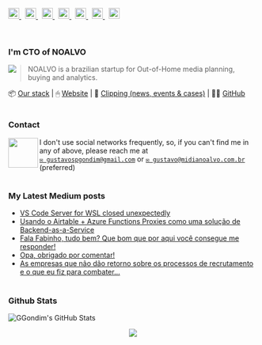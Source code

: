 <p align="left">
  <a href="http://www.linkedin.com/in/gustavogondim">
    <img alt="" width="22px" src="https://cdn.jsdelivr.net/npm/simple-icons@v3/icons/linkedin.svg" />
  </a>
  &nbsp;
  <a href="https://twitter.com/ggondim">
    <img alt="" width="22px" src="https://cdn.jsdelivr.net/npm/simple-icons@v3/icons/twitter.svg" />
  </a>
  &nbsp;
  <a href="https://medium.com/@ggondim">
    <img alt="" width="22px" src="https://cdn.jsdelivr.net/npm/simple-icons@v3/icons/medium.svg" />
  </a>
  &nbsp;
  <a href="https://facebook.com/ggondim">
    <img alt="" width="22px" src="https://cdn.jsdelivr.net/npm/simple-icons@v3/icons/facebook.svg" />
  </a>
  &nbsp;
  <a href="https://instagram.com/gondimgustavo">
    <img alt="" width="22px" src="https://cdn.jsdelivr.net/npm/simple-icons@v3/icons/instagram.svg" />
  </a>
  &nbsp;
  <a href="skype:gustavospgondim">
    <img alt="" width="22px" src="https://cdn.jsdelivr.net/npm/simple-icons@v3/icons/skype.svg" />
  </a>
  &nbsp;
  <a href="steam:ggondim">
    <img alt="" width="22px" src="https://unpkg.com/simple-icons@3.4.0/icons/steam.svg" />
  </a>
</p>

<br/>

### I'm CTO of NOALVO

<img src="https://avatars0.githubusercontent.com/u/25652394?s=70&v=4" align="left" />

> NOALVO is a brazilian startup for Out-of-Home media planning, buying and analytics.

📦 [Our stack](https://stackshare.io/noalvo/noalvo) | 🖱 [Website](https://midianoalvo.com.br) | 📎 [Clipping (news, events & cases)](http://bit.ly/clipping-noalvo) | 🐱‍👤 [GitHub](https://github.com/noalvo)

#

### Contact

<img src="https://raw.githubusercontent.com/iampavangandhi/iampavangandhi/master/gifs/Hi.gif" width="60px" align="left">

I don't use social networks frequently, so, if you can't find me in any of above, please reach me at
<br/>[`✉ gustavospgondim@gmail.com`](mailto:gustavospgondim@gmail.com) or [`✉ gustavo@midianoalvo.com.br`](mailto:gustavo@midianoalvo.com.br) (preferred)

#

### My Latest Medium posts

<!--START_SECTION:feed-->
* [VS Code Server for WSL closed unexpectedly](https:&#x2F;&#x2F;medium.com&#x2F;@ggondim&#x2F;vs-code-server-for-wsl-closed-unexpectedly-8672b28cc11f?source&#x3D;rss-1b3207baaabe------2)
* [Usando o Airtable + Azure Functions Proxies como uma solução de Backend-as-a-Service](https:&#x2F;&#x2F;medium.com&#x2F;engenharia-noalvo&#x2F;usando-o-airtable-azure-functions-proxies-como-uma-solu%C3%A7%C3%A3o-de-backend-as-a-service-b7c3e5934117?source&#x3D;rss-1b3207baaabe------2)
* [Fala Fabinho, tudo bem? Que bom que por aqui você consegue me responder! ](https:&#x2F;&#x2F;medium.com&#x2F;@ggondim&#x2F;fala-fabinho-tudo-bem-que-bom-que-por-aqui-voc%C3%AA-consegue-me-responder-9663ca57a5af?source&#x3D;rss-1b3207baaabe------2)
* [Opa, obrigado por comentar!](https:&#x2F;&#x2F;medium.com&#x2F;@ggondim&#x2F;opa-obrigado-por-comentar-8aae287584f6?source&#x3D;rss-1b3207baaabe------2)
* [As empresas que não dão retorno sobre os processos de recrutamento e o que eu fiz para combater…](https:&#x2F;&#x2F;medium.com&#x2F;@ggondim&#x2F;as-empresas-que-n%C3%A3o-d%C3%A3o-retorno-sobre-os-processos-de-recrutamento-e-o-que-eu-fiz-para-combater-ee96b3d91737?source&#x3D;rss-1b3207baaabe------2)
<!--END_SECTION:feed-->

#

### Github Stats

![GGondim's GitHub Stats](https://github-readme-stats.vercel.app/api?username=ggondim&show_icons=true)


<!-- TODO: https://github.com/JasonEtco/readme-box -->
<!-- TODO: https://github.com/athul/waka-readme -->
<!-- TODO: https://github.com/JasonEtco/readme-box -->

<p align="center"><img src="https://raw.githubusercontent.com/saadeghi/saadeghi/master/dino.gif" /></p>
